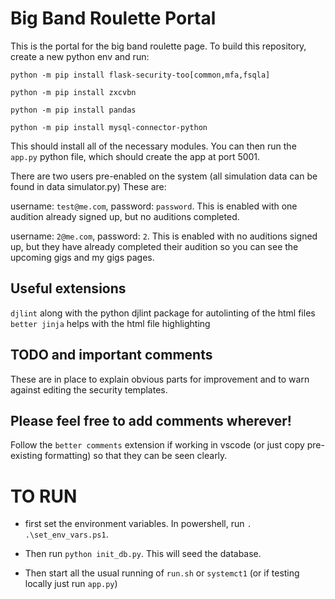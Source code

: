 # Big Band Roulette Portal

This is the portal for the big band roulette page.
To build this repository, create a new python env and run:

`python -m pip install flask-security-too[common,mfa,fsqla]`

`python -m pip install zxcvbn`

`python -m pip install pandas`

`python -m pip install mysql-connector-python`

This should install all of the necessary modules. You can then run the `app.py` python file, which should create the app at port 5001.

There are two users pre-enabled on the system (all simulation data can be found in data simulator.py) These are:

username: `test@me.com`, password: `password`. This is enabled with one audition already signed up, but no auditions completed.

username: `2@me.com`, password: `2`. This is enabled with no auditions signed up, but they have already completed their audition so you can see the upcoming gigs and my gigs pages.

## Useful extensions
`djlint` along with the python djlint package for autolinting of the html files
`better jinja` helps with the html file highlighting 

## TODO and important comments
These are in place to explain obvious parts for improvement and to warn against editing the security templates.

## Please feel free to add comments wherever!
Follow the `better comments` extension if working in vscode (or just copy pre-existing formatting) so that they can be seen clearly.

# TO RUN

- first set the environment variables. In powershell, run `. .\set_env_vars.ps1`.

- Then run `python init_db.py`. This will seed the database.
- Then start all the usual running of `run.sh` or `systemct1` (or if testing locally just run `app.py`)

